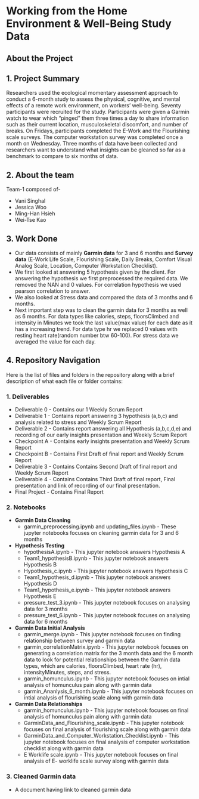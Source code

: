 # Working from the Home Environment & Well-Being Study Data
## About the Project
## 1. Project Summary
Researchers used the ecological momentary assessment approach to conduct a 6-month study to assess the physical, cognitive, and mental effects of a remote work environment, on workers’  well-being. Seventy participants were recruited for the study. Participants were given a Garmin watch to wear which “pinged” them three times a day to share information such as their current location, musculoskeletal discomfort, and  number of breaks. On Fridays, participants completed the E-Work and the Flourishing scale surveys. The computer workstation survey was completed once a month on Wednesday. Three months of data have been collected and researchers want to understand what insights can be gleaned so far as a benchmark to compare to six months of data.

## 2. About the team
Team-1 composed of-
* Vani Singhal
* Jessica Woo
* Ming-Han Hsieh
* Wei-Tse Kao

## 3. Work Done 
* Our data consists of mainly **Garmin data** for 3 and 6 months and **Survey data** (E-Work Life Scale, Flourishing Scale, Daily Breaks, Comfort Visual Analog Scale, Location, Computer Workstation Checklist). 
* We first looked at answering 5 hypothesis given by the client. For answering the hypothesis we first preprocessed the required data. We removed the NAN and 0 values. For correlation hypothesis we used pearson correlation to answer. 
* We also looked at Stress data and compared the data of 3 months and 6 months.
* Next important step was to clean the garmin data for 3 months as well as 6 months. For data types like calories, steps, floorsClimbed and intensity in Minutes we took the last value(max value) for each date as it has a increasing trend. For data type hr we replaced 0 values with resting heart rate(random number btw 60-100). For stress data we averaged the value for each day.

## 4. Repository Navigation
Here is the list of files and folders in the repository along with a brief description of what each file or folder contains:
### 1. Deliverables
  *  Deliverable 0 - Contains our 1 Weekly Scrum Report
  *  Deliverable 1 - Contains report answering 3 hypothesis (a,b,c) and analysis related to stress and Weekly Scrum Report
  *  Deliverable 2 - Contains report answering all Hypothesis (a,b,c,d,e) and recording of our early insights presentation and Weekly Scrum Report
  *  Checkpoint A -  Contains early insights presentation and Weekly Scrum Report
  *  Checkpoint B - Contains First Draft of final report and Weekly Scrum Report 
  *  Deliverable 3 - Contains Contains Second Draft of final report and Weekly Scrum Report
  *  Deliverable 4 - Contains Contains Third Draft of final report, Final presentation and link of recording of our final presentation.
  *  Final Project - Contains Final Report
### 2. Notebooks 
   - **Garmin Data Cleaning** 
      *  garmin_preprocessing.ipynb and updating_files.ipynb  - These jupyter notebooks focuses on cleaning garmin data for 3 and 6 months
   - **Hypothesis Testing**  
      *  hypothesisA.ipynb - This jupyter notebook answers Hypothesis A
      *  Team1_hypothesisB.ipynb - This jupyter notebook answers Hypothesis B
      *  Hypothesis_c.ipynb - This jupyter notebook answers Hypothesis C
      *  Team1_hypothesis_d.ipynb - This jupyter notebook answers Hypothesis D
      *  Team1_hypothesis_e.ipynb - This jupyter notebook answers Hypothesis E
      *  pressure_test_3.ipynb - This jupyter notebook focuses on analysing data for 3 months
      *  pressure_test_6.ipynb - This jupyter notebook focuses on analysing data for 6 months
   - **Garmin Data Initial Analysis**
      *  garmin_merge.ipynb - This jupyter notebook focuses on finding relationship between survey and garmin data
      *  garmin_correlationMatrix.ipynb - This jupyter notebook focuses on generating a correlation matrix for the 3 month data and the 6 month data to   look for potential relationships between the Garmin data types, which are calories, floorsClimbed, heart rate (hr), intensityMinutes, steps, and stress.
      *  garmin_homunculus.ipynb - This jupyter notebook focuses on intial analysis of homunculus pain along with garmin data
      *  garmin_Ananlysis_6_month.ipynb - This jupyter notebook focuses on intial analysis of flourishing scale along with garmin data
   - **Garmin Data Relationships**
      *  garmin_homunculus.ipynb - This jupyter notebook focuses on final analysis of homunculus pain along with garmin data
      *  GarminData_and_Flourishing_scale.ipynb - This jupyter notebook focuses on final analysis of flourishing scale along with garmin data
      *  GarminData_and_Computer_Workstation_Checklist.ipynb - This jupyter notebook focuses on final analysis of computer workstation checklist along with garmin data
      *  E Worklife scale.ipynb - This jupyter notebook focuses on final analysis of E- worklife scale survey along with garmin data

### 3. Cleaned Garmin data
  * A document having link to cleaned garmin data



